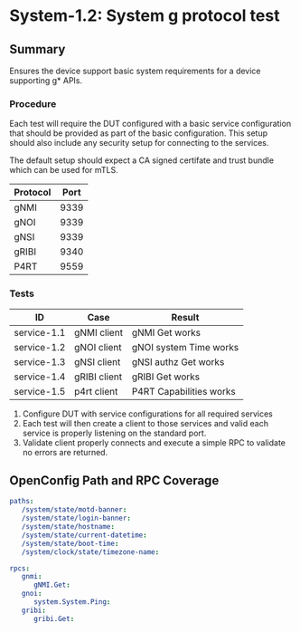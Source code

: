# System-1.2: System g protocol test

## Summary

Ensures the device support basic system requirements for a device supporting g* APIs.

### Procedure

Each test will require the DUT configured with a basic service configuration that
should be provided as part of the basic configuration.  This setup should also include
any security setup for connecting to the services.

The default setup should expect a CA signed certifate and trust bundle which can be
used for mTLS.

| Protocol  | Port  |
| --------- | ----- |
| gNMI      | 9339  |
| gNOI      | 9339  |
| gNSI      | 9339  |
| gRIBI     | 9340  |
| P4RT      | 9559  |

### Tests

| ID          | Case         | Result          |
| ----------- | ------------ | --------------- |
| service-1.1 | gNMI client  | gNMI Get works  |
| service-1.2 | gNOI client  | gNOI system Time works |
| service-1.3 | gNSI client  | gNSI authz Get works |
| service-1.4 | gRIBI client | gRIBI Get works |
| service-1.5 | p4rt client  | P4RT Capabilities works |

1. Configure DUT with service configurations for all required services
2. Each test will then create a client to those services and valid each service is properly
   listening on the standard port.
3. Validate client properly connects and execute a simple RPC to validate no errors are returned.

## OpenConfig Path and RPC Coverage

```yaml
paths:
   /system/state/motd-banner:
   /system/state/login-banner:
   /system/state/hostname:
   /system/state/current-datetime:
   /system/state/boot-time:
   /system/clock/state/timezone-name:

rpcs:
   gnmi:
      gNMI.Get:
   gnoi:
      system.System.Ping:
   gribi:
      gribi.Get:
```

